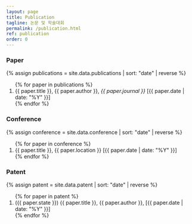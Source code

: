```yaml
---
layout: page
title: Publication
tagline: 논문 및 학술대회
permalink: /publication.html
ref: publication
order: 0
---
```


### Paper

{% assign publications = site.data.publications | sort: "date" | reverse %}
<ol>
  {% for paper in publications %}
    <li>
      {{ paper.title }}, {{ paper.author }}, <i>{{ paper.journal }}</i> [{{ paper.date | date: "%Y"  }}] 
    </li>
  {% endfor %}
</ol>

### Conference

{% assign conference = site.data.conference | sort: "date" | reverse %}
<ol>
  {% for paper in conference %}
    <li>
      {{ paper.title }}, {{ paper.location }} [{{ paper.date | date: "%Y"  }}] 
    </li>
  {% endfor %}
</ol>


###  Patent

{% assign patent = site.data.patent | sort: "date" | reverse %}
<ol>
  {% for paper in patent %}
    <li>
      ({{ paper.state }}) {{ paper.title }}, {{ paper.author }}, [{{ paper.date | date: "%Y"  }}] 
    </li>
  {% endfor %}
</ol>
